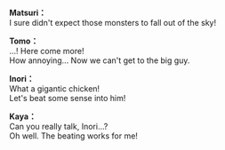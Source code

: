 # 

  
**Matsuri：**  
I sure didn't expect those monsters to fall out of the sky!  
  
**Tomo：**  
...! Here come more!  
How annoying... Now we can't get to the big guy.  
  
**Inori：**  
What a gigantic chicken!  
Let's beat some sense into him!  
  
**Kaya：**  
Can you really talk, Inori...?  
Oh well. The beating works for me!  
